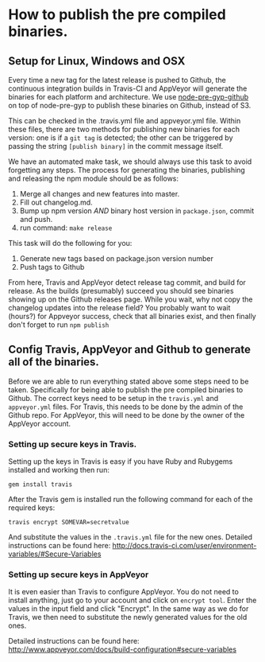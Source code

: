 How to publish the pre compiled binaries.
=========================================

## Setup for Linux, Windows and OSX

Every time a new tag for the latest release is pushed to Github, the continuous integration
builds in Travis-CI and AppVeyor will generate the binaries for each platform and architecture.
We use [node-pre-gyp-github](https://github.com/bchr02/node-pre-gyp-github) on top of node-pre-gyp
to publish these binaries on Github, instead of S3.

This can be checked in the .travis.yml file and appveyor.yml file. Within these files, there are two
methods for publishing new binaries for each version: one is if a `git tag` is detected; the other
can be triggered by passing the string `[publish binary]` in the commit message itself.

We have an automated make task, we should always use this task to avoid forgetting any steps. The process for generating the binaries, publishing and releasing the npm module should be as follows:

1. Merge all changes and new features into master.
2. Fill out changelog.md.
3. Bump up npm version *AND* binary host version in `package.json`, commit and push.
3. run command: `make release`

This task will do the following for you:

1. Generate new tags based on package.json version number
2. Push tags to Github

From here, Travis and AppVeyor detect release tag commit, and build for release. As the builds (presumably) succeed you should see binaries showing up on the Github releases page. While you wait, why not copy the changelog updates into the release field? You probably want to wait (hours?) for Appveyor success, check that all binaries exist, and then finally don't forget to run `npm publish`


## Config Travis, AppVeyor and Github to generate all of the binaries.

Before we are able to run everything stated above some steps need to be taken.
Specifically for being able to publish the pre compiled binaries to Github. The
correct keys need to be setup in the `travis.yml` and `appveyor.yml` files. For Travis, this needs
to be done by the admin of the Github repo. For AppVeyor, this will need to be done by the owner of the AppVeyor account.

### Setting up secure keys in Travis.

Setting up the keys in Travis is easy if you have Ruby and Rubygems installed and working then run:

`gem install travis`

After the Travis gem is installed run the following command for each of the required keys:

`travis encrypt SOMEVAR=secretvalue`

And substitute the values in the `.travis.yml` file for the new ones. Detailed instructions can
be found here: http://docs.travis-ci.com/user/environment-variables/#Secure-Variables

### Setting up secure keys in AppVeyor

It is even easier than Travis to configure AppVeyor. You do not need to install anything, just go to your account and click on `encrypt tool`. Enter the values in the input field and click "Encrypt". In the same way as we do for Travis, we then need to substitute the newly generated values for the old ones.

Detailed instructions can be found here: http://www.appveyor.com/docs/build-configuration#secure-variables
